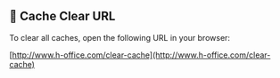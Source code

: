 ## 🚀 Cache Clear URL

To clear all caches, open the following URL in your browser:

[http://www.h-office.com/clear-cache](http://www.h-office.com/clear-cache)
